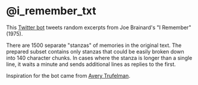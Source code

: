 # @i_remember_txt

This [Twitter bot](https://twitter.com/i_remember_txt) tweets random excerpts from Joe Brainard's "I Remember" (1975).

There are 1500 separate "stanzas" of memories in the original text. The prepared subset contains only stanzas that could be easily broken down into 140 character chunks. In cases where the stanza is longer than a single line, it waits a minute and sends additional lines as replies to the first.

Inspiration for the bot came from [Avery Trufelman](https://twitter.com/trufelman/status/820687962266402816).
